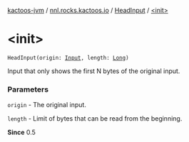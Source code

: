 [kactoos-jvm](../../index.md) / [nnl.rocks.kactoos.io](../index.md) / [HeadInput](index.md) / [&lt;init&gt;](./-init-.md)

# &lt;init&gt;

`HeadInput(origin: `[`Input`](../../nnl.rocks.kactoos/-input/index.md)`, length: `[`Long`](https://kotlinlang.org/api/latest/jvm/stdlib/kotlin/-long/index.html)`)`

Input that only shows the first N bytes of the original input.

### Parameters

`origin` - The original input.

`length` - Limit of bytes that can be read from the beginning.

**Since**
0.5


